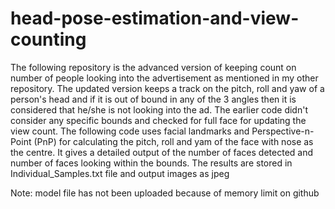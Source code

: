 # head-pose-estimation-and-view-counting

The following repository is the advanced version of keeping count on number of people looking into the advertisement as mentioned in my other repository.
The updated version keeps a track on the pitch, roll and yaw of a person's head and if it is out of bound in any of the 3 angles then it is considered that he/she is not looking into the ad.
The earlier code didn't consider any specific bounds and checked for full face for updating the view count.
The following code uses facial landmarks and Perspective-n-Point (PnP) for calculating the pitch, roll and yam of the face with nose as the centre.
It gives a detailed output of the number of faces detected and number of faces looking within the bounds.
The results are stored in Individual_Samples.txt file and output images as jpeg

Note: model file has not been uploaded because of memory limit on github
